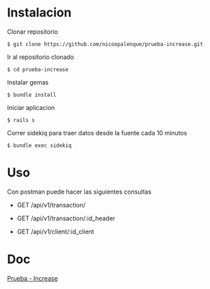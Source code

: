 # Instalacion

Clonar repositorio

`$ git clone https://github.com/nicoopalenque/prueba-increase.git`

Ir al repositorio clonado

`$ cd prueba-increase`

Instalar gemas

`$ bundle install`

Iniciar aplicacion

`$ rails s`

Correr sidekiq para traer datos desde la fuente cada 10 minutos

`$ bundle exec sidekiq`

# Uso

Con postman puede hacer las siguientes consultas

* GET /api/v1/transaction/

* GET /api/v1/transaction/:id_header

* GET /api/v1/client/:id_client

# Doc
[Prueba - Increase](https://docs.google.com/document/d/1QlrhIM07YZqd1kpEg4Y1aD8vjQzLF6AQMIG59LMXIY8/edit?usp=sharing)
